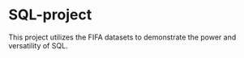 # SQL-project
This project utilizes the FIFA datasets to demonstrate the power and versatility of SQL.

